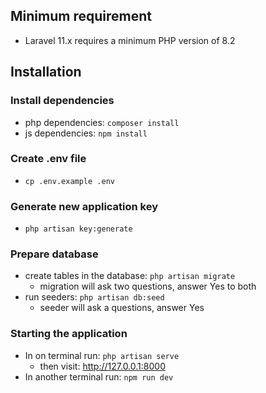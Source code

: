 ## Minimum requirement
- Laravel 11.x requires a minimum PHP version of 8.2

## Installation

### Install dependencies
- php dependencies: ```composer install```
- js dependencies: ```npm install```

### Create .env file
- ```cp .env.example .env```

### Generate new application key
- ```php artisan key:generate```

### Prepare database
- create tables in the database: ```php artisan migrate```
  - migration will ask two questions, answer Yes to both
- run seeders: ```php artisan db:seed```
  - seeder will ask a questions, answer Yes

### Starting the application
- In on terminal run: ```php artisan serve```
  - then visit: http://127.0.0.1:8000
- In another terminal run: ```npm run dev```
